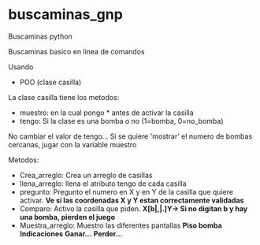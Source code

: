 # buscaminas_gnp
Buscaminas python

Buscaminas basico en linea de comandos

Usando 
* POO (clase casilla)

La clase casilla tiene los metodos:
  * muestro: en la cual pongo * antes de activar la casilla
  * tengo: Si la clase es una bomba o no (1=bomba,  0=no_bomba)

No cambiar el valor de tengo... Si se quiere 'mostrar' el numero de bombas cercanas, jugar con la variable muestro

Metodos:
  * Crea_arreglo: Crea un arreglo de casillas
  * llena_arreglo: llena el atributo tengo de cada casilla
  * pregunto: Pregunto el numero en X y en Y de la casilla que quiere activar. 
     <b> Ve si las coordenadas X y Y estan correctamente validadas</b>
  * Comparo: Activo la casilla que piden. 
      <b>X[b|,|.]Y-> Si no digitan b y hay una bomba, pierden el juego</b>
  * Muestra_arreglo: Muestro las diferentes pantallas
      <b>Piso bomba</b>
      <b>Indicaciones</b>
      <b>Ganar...</b>
      <b>Perder...</b>
      
